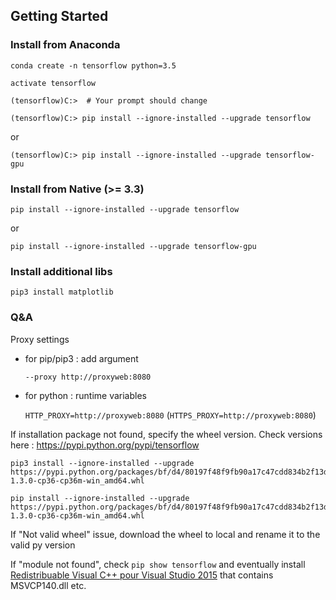 ## Getting Started

### Install from Anaconda

    conda create -n tensorflow python=3.5

    activate tensorflow

    (tensorflow)C:>  # Your prompt should change 

    (tensorflow)C:> pip install --ignore-installed --upgrade tensorflow

or

    (tensorflow)C:> pip install --ignore-installed --upgrade tensorflow-gpu

### Install from Native (>= 3.3)

    pip install --ignore-installed --upgrade tensorflow

or

    pip install --ignore-installed --upgrade tensorflow-gpu

### Install additional libs
    pip3 install matplotlib

### Q&A
Proxy settings

- for pip/pip3 : add argument

     `--proxy http://proxyweb:8080`
- for python : runtime variables 

    `HTTP_PROXY=http://proxyweb:8080`
    (`HTTPS_PROXY=http://proxyweb:8080`) 

If installation package not found, specify the wheel version.
Check versions here :
https://pypi.python.org/pypi/tensorflow

    pip3 install --ignore-installed --upgrade https://pypi.python.org/packages/bf/d4/80197f48f9fb90a17c47cdd834b2f13d5f714f26e8ed5c77069d57aa3ecb/tensorflow-1.3.0-cp36-cp36m-win_amd64.whl

    pip install --ignore-installed --upgrade https://pypi.python.org/packages/bf/d4/80197f48f9fb90a17c47cdd834b2f13d5f714f26e8ed5c77069d57aa3ecb/tensorflow-1.3.0-cp36-cp36m-win_amd64.whl

If "Not valid wheel" issue, download the wheel to local and rename it to the valid py version

If "module not found", check `pip show tensorflow` and eventually install [Redistribuable Visual C++ pour Visual Studio 2015](https://www.microsoft.com/fr-FR/download/details.aspx?id=48145) that contains MSVCP140.dll etc.